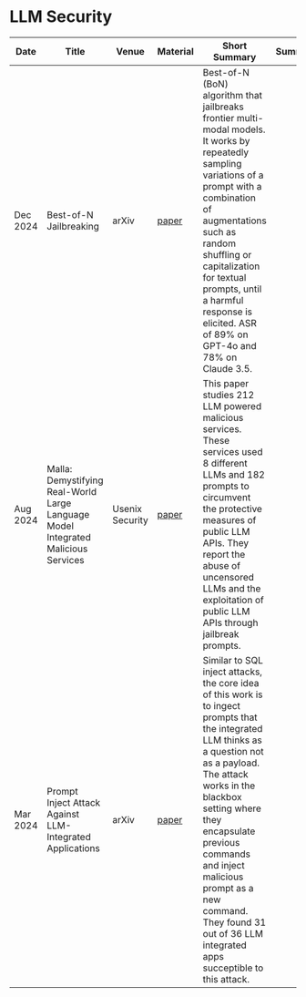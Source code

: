 # LLM Security


| Date | Title | Venue | Material | Short Summary | Summary | 
| --- | --- | --- | --- | --- | --- |
| Dec 2024 | Best-of-N Jailbreaking | arXiv | [paper](https://arxiv.org/abs/2412.03556) | Best-of-N (BoN) algorithm that jailbreaks frontier multi-modal models. It works by repeatedly sampling variations of a prompt with a combination of augmentations such as random shuffling or capitalization for textual prompts, until a harmful response is elicited. ASR of 89% on GPT-4o and 78% on Claude 3.5. | |
| Aug 2024 | Malla: Demystifying Real-World Large Language Model Integrated Malicious Services | Usenix Security | [paper](https://www.usenix.org/system/files/usenixsecurity24-lin-zilong.pdf) | This paper studies 212 LLM powered malicious services. These services used 8 different LLMs and 182 prompts to circumvent the protective measures of public LLM APIs. They report the abuse of uncensored LLMs and the exploitation of public LLM APIs through jailbreak prompts. | |
| Mar 2024 | Prompt Inject Attack Against LLM-Integrated Applications | arXiv | [paper](https://arxiv.org/pdf/2306.05499) | Similar to SQL inject attacks, the core idea of this work is to ingect prompts that the integrated LLM thinks as a question not as a payload. The attack works in the blackbox setting where they encapsulate previous commands and inject malicious prompt as a new command. They found 31 out of 36 LLM integrated apps succeptible to this attack. | |
